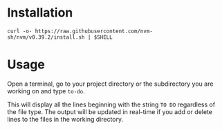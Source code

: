 # Installation
`curl -o- https://raw.githubusercontent.com/nvm-sh/nvm/v0.39.2/install.sh | $SHELL`

# Usage
Open a terminal, go to your project directory or the subdirectory you are working on and type `to-do`.

This will display all the lines beginning with the string `TO DO` regardless of the file type.
The output will be updated in real-time if you add or delete lines to the files in the working directory.
